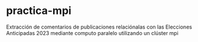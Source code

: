 # practica-mpi
Extracción de comentarios de publicaciones relaciónalas con las Elecciones Anticipadas 2023 mediante computo paralelo utilizando un clúster mpi
